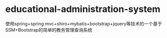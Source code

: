 # educational-administration-system
使用spring+spring mvc+shiro+mybatis+bootstrap+jquery等技术的一个基于SSM+Bootstrap的简单的教务管理查询系统


